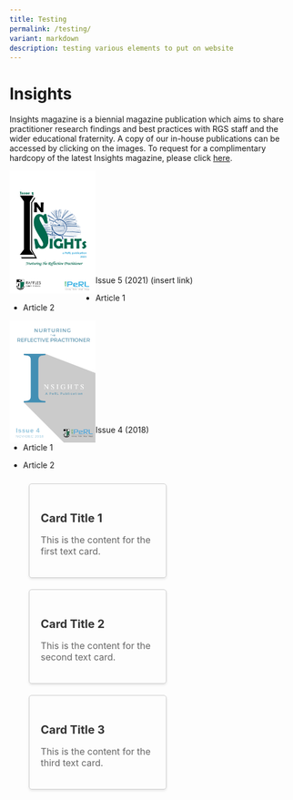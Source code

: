 ```yaml
---
title: Testing
permalink: /testing/
variant: markdown
description: testing various elements to put on website
---
```

# Insights
Insights magazine is a biennial magazine publication which aims to share practitioner research findings and best practices with RGS staff and the wider educational fraternity. A copy of our in-house publications can be accessed by clicking on the images. To request for a complimentary hardcopy of the latest Insights magazine, please click [here](https://docs.google.com/forms/d/e/1FAIpQLSfDl4vV7llMZwQXm0aOMw9flvkLZJOhtk3rGtmEIKUAgGVOFQ/viewform?usp=sf_link).

<img src="/images/Insights/2021%20insight.png" style="width:30%" align="left"> <br><br><br><br><br><br><br><br><br><br>

Issue 5 (2021) (insert link)
* Article 1
* Article 2

<img src="/images/Insights/2018%20insights.png" style="width:30%" align="left"><br><br><br><br><br><br><br><br><br><br>

Issue 4 (2018)
* Article 1
* Article 2




  <style>
    .text-card {
      border: 1px solid #ccc;
      border-radius: 5px;
      padding: 20px;
      margin: 10px;
      box-shadow: 0 2px 4px rgba(0, 0, 0, 0.1);
      width: 200px; /* Set a specific width for the cards */
      float: left; /* Float the cards to align them horizontally */
    }

    .text-card h3 {
      color: #333;
      font-size: 20px;
      margin-bottom: 10px;
    }

    .text-card p {
      color: #666;
      font-size: 16px;
    }
  </style>


  <div class="text-card">
    <h3>Card Title 1</h3>
    <p>This is the content for the first text card.</p>
  </div>
  <div class="text-card">
    <h3>Card Title 2</h3>
    <p>This is the content for the second text card.</p>
  </div>
  <div class="text-card">
    <h3>Card Title 3</h3>
    <p>This is the content for the third text card.</p>
  </div>


